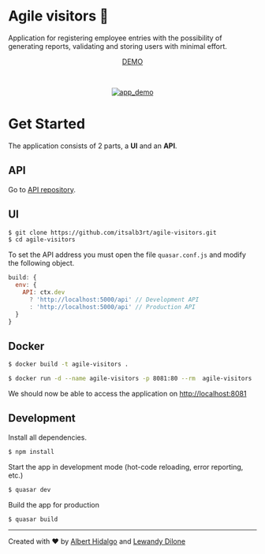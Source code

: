 # Agile visitors :memo:

Application for registering employee entries with the possibility of generating reports, validating and storing users with minimal effort.

<p align="center">
  <a href="https://github.com/itsalb3rt/agile-visitors">DEMO</a>
</p>

<br/>

<p align="center">
  <a href="https://github.com/itsalb3rt/agile-visitors">
    <img src="https://i.imgur.com/nNqdlbi.png" alt="app_demo" />
  </a>
</p>

# Get Started

The application consists of 2 parts, a **UI** and an **API**.

## API

Go to [API repository](https://github.com/itsalb3rt/agile-visitors-api).

## UI

```bash
$ git clone https://github.com/itsalb3rt/agile-visitors.git
$ cd agile-visitors
```

To set the API address you must open the file `quasar.conf.js` and modify the following object.

```javascript
build: {
  env: {
    API: ctx.dev
      ? 'http://localhost:5000/api' // Development API
      : 'http://localhost:5000/api' // Production API
  }
}
```

## Docker

```bash
$ docker build -t agile-visitors .
```

```bash
$ docker run -d --name agile-visitors -p 8081:80 --rm  agile-visitors
```

We should now be able to access the application on [http://localhost:8081](http://localhost:8081)

## Development

Install all dependencies.

```bash
$ npm install
```

Start the app in development mode (hot-code reloading, error reporting, etc.)
```bash
$ quasar dev
```

Build the app for production
```bash
$ quasar build
```

---

Created with :heart: by [Albert Hidalgo](https://github.com/itsalb3rt) and [Lewandy Dilone](https://github.com/lewandy)
